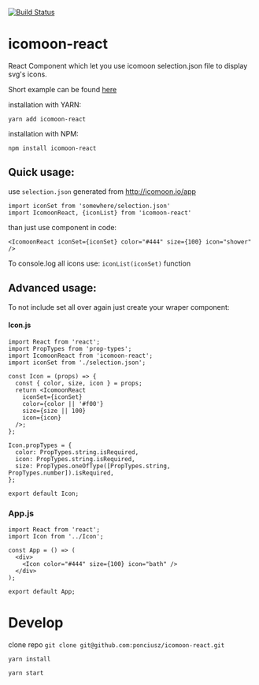 [![Build Status](https://travis-ci.org/ponciusz/icomoon-react.svg?branch=master)](https://travis-ci.org/ponciusz/icomoon-react)

# icomoon-react

React Component which let you use icomoon selection.json file to display svg's icons. 

Short example can be found [here](https://codesandbox.io/s/q89onw1kqq)

installation with YARN:
```
yarn add icomoon-react
```
installation with  NPM:
```
npm install icomoon-react
```

## Quick usage:

use `selection.json` generated from http://icomoon.io/app

```
import iconSet from 'somewhere/selection.json'
import IcomoonReact, {iconList} from 'icomoon-react'
```

than just use component in code:

```
<IcomoonReact iconSet={iconSet} color="#444" size={100} icon="shower" />
```

To console.log all icons use: `iconList(iconSet)` function

## Advanced usage:

To not include set all over again just create your wraper component:

#### Icon.js
```
import React from 'react';
import PropTypes from 'prop-types';
import IcomoonReact from 'icomoon-react';
import iconSet from './selection.json';

const Icon = (props) => {
  const { color, size, icon } = props;
  return <IcomoonReact 
    iconSet={iconSet} 
    color={color || '#f00'} 
    size={size || 100} 
    icon={icon} 
  />;
};

Icon.propTypes = {
  color: PropTypes.string.isRequired,
  icon: PropTypes.string.isRequired,
  size: PropTypes.oneOfType([PropTypes.string, PropTypes.number]).isRequired,
};

export default Icon;
```

### App.js
```
import React from 'react';
import Icon from '../Icon';

const App = () => (
  <div>
    <Icon color="#444" size={100} icon="bath" />
  </div>
);

export default App;
```

# Develop

clone repo `git clone git@github.com:ponciusz/icomoon-react.git`

`yarn install`

`yarn start`
